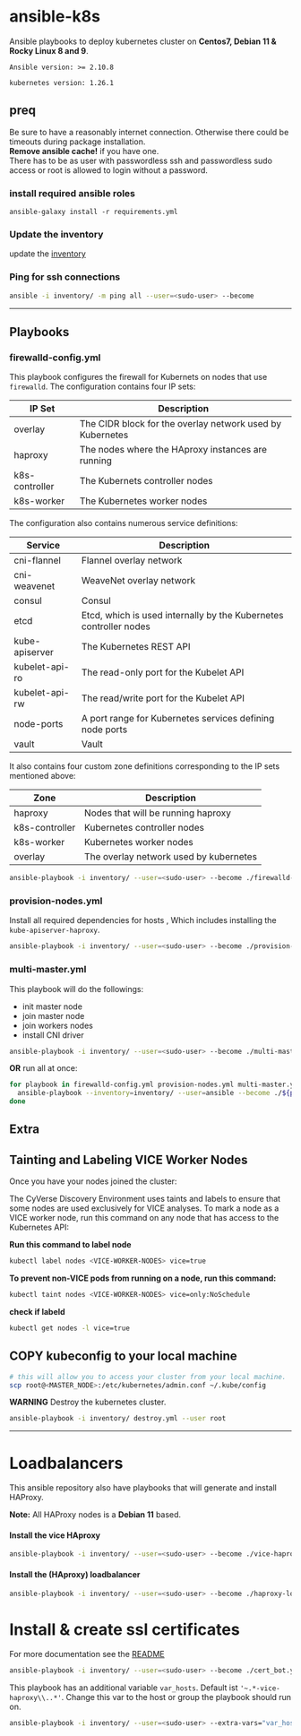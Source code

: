 # ansible-k8s

Ansible playbooks to deploy kubernetes cluster on **Centos7, Debian 11 & Rocky Linux 8 and 9**.

`Ansible version: >= 2.10.8`

`kubernetes version: 1.26.1`

## preq

Be sure to have a reasonably internet connection. Otherwise there could be timeouts during package installation.  
**Remove ansible cache!** if you have one.  
There has to be as user with passwordless ssh and passwordless sudo access or root is allowed to login without a password.

### install required ansible roles

`ansible-galaxy install -r requirements.yml`

### Update the inventory

update the [inventory](./inventory/hosts)

### Ping for ssh connections

```bash
ansible -i inventory/ -m ping all --user=<sudo-user> --become 
```

---

## Playbooks

### firewalld-config.yml

This playbook configures the firewall for Kubernets on nodes that use `firewalld`. The configuration contains four IP
sets:

| IP Set         | Description                                               |
| -------        | -----------                                               |
| overlay        | The CIDR block for the overlay network used by Kubernetes |
| haproxy        | The nodes where the HAproxy instances are running         |
| k8s-controller | The Kubernets controller nodes                            |
| k8s-worker     | The Kubernetes worker nodes                               |

The configuration also contains numerous service definitions:

| Service        | Description                                                       |
| -------        | -----------                                                       |
| cni-flannel    | Flannel overlay network                                           |
| cni-weavenet   | WeaveNet overlay network                                          |
| consul         | Consul                                                            |
| etcd           | Etcd, which is used internally by the Kubernetes controller nodes |
| kube-apiserver | The Kubernetes REST API                                           |
| kubelet-api-ro | The read-only port for the Kubelet API                            |
| kubelet-api-rw | The read/write port for the Kubelet API                           |
| node-ports     | A port range for Kubernetes services defining node ports          |
| vault          | Vault                                                             |

It also contains four custom zone definitions corresponding to the IP sets mentioned above:

| Zone           | Description                            |
| ----           | -----------                            |
| haproxy        | Nodes that will be running haproxy     |
| k8s-controller | Kubernetes controller nodes            |
| k8s-worker     | Kubernetes worker nodes                |
| overlay        | The overlay network used by kubernetes |

```bash
ansible-playbook -i inventory/ --user=<sudo-user> --become ./firewalld-config.yml
```

### provision-nodes.yml

Install all required dependencies for hosts , Which includes installing the `kube-apiserver-haproxy`.

```bash
ansible-playbook -i inventory/ --user=<sudo-user> --become ./provision-nodes.yml
```

### multi-master.yml

This playbook will do the followings:
* init master node
* join master node
* join workers nodes
* install CNI driver

```bash
ansible-playbook -i inventory/ --user=<sudo-user> --become ./multi-master.yml
```

**OR** run all at once:

```bash
for playbook in firewalld-config.yml provision-nodes.yml multi-master.yml vice-haproxy-install.yaml;do
  ansible-playbook --inventory=inventory/ --user=ansible --become ./${playbook}
done
```

## Extra

## Tainting and Labeling VICE Worker Nodes
Once you have your nodes joined the cluster:

The CyVerse Discovery Environment uses taints and labels to ensure that some nodes are used exclusively for VICE
analyses. To mark a node as a VICE worker node, run this command on any node that has access to the Kubernetes API:

**Run this command to label node**
```bash
kubectl label nodes <VICE-WORKER-NODES> vice=true
```

**To prevent non-VICE pods from running on a node, run this command:**
```bash
kubectl taint nodes <VICE-WORKER-NODES> vice=only:NoSchedule
```

**check if labeld**
```bash
kubectl get nodes -l vice=true
```

## COPY kubeconfig to your local machine
```bash
# this will allow you to access your cluster from your local machine.
scp root@<MASTER_NODE>:/etc/kubernetes/admin.conf ~/.kube/config
```


**WARNING**
Destroy the kubernetes cluster.

```bash
ansible-playbook -i inventory/ destroy.yml --user root
```

---

# Loadbalancers

This ansible repository also have playbooks that will generate and install HAProxy.

**Note:** All HAProxy nodes is a **Debian 11** based.

#### Install the vice HAproxy

```bash
ansible-playbook -i inventory/ --user=<sudo-user> --become ./vice-haproxy-install.yaml
```

#### Install the (HAproxy) loadbalancer

```bash
ansible-playbook -i inventory/ --user=<sudo-user> --become ./haproxy-loadbalancer.yml
```

# Install & create ssl certificates

For more documentation see the [README](roles/cert_bot/README.md) 

```bash
ansible-playbook -i inventory/ --user=<sudo-user> --become ./cert_bot.yaml
```

This playbook has an additional variable `var_hosts`. Default ist `'~.*-vice-haproxy\\..*'`. Change this var to the host or group the playbook should run on.


```bash
ansible-playbook -i inventory/ --user=<sudo-user> --extra-vars="var_hosts=loadbalancer" --become ./cert_bot.yaml
```
